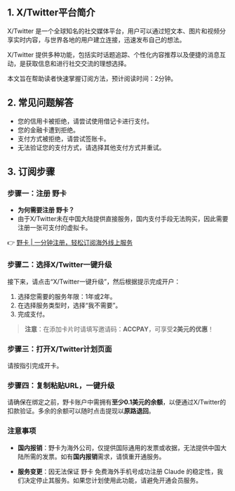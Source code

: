 ## 1. X/Twitter平台简介

X/Twitter 是一个全球知名的社交媒体平台，用户可以通过短文本、图片和视频分享实时内容，与世界各地的用户建立连接，迅速发布自己的想法。

X/Twitter 提供多种功能，包括实时话题追踪、个性化内容推荐以及便捷的消息互动，是获取信息和进行社交交流的理想选择。

本文旨在帮助读者快速掌握订阅方法，预计阅读时间：2分钟。

## 2. 常见问题解答

- 您的信用卡被拒绝，请尝试使用借记卡进行支付。
- 您的金融卡遭到拒绝。
- 支付方式被拒绝，请尝试签账卡。
- 无法验证您的支付方式，请选择其他支付方式并重试。

## 3. 订阅步骤

### 步骤一：注册 野卡

- **为何需要注册 野卡？**
- 由于X/Twitter未在中国大陆提供直接服务，国内支付手段无法购买，因此需要注册一张可支付的虚拟卡。

👉 [野卡 | 一分钟注册，轻松订阅海外线上服务](https://bit.ly/bewildcard)

### 步骤二：选择X/Twitter一键升级

接下来，请点击“X/Twitter一键升级”，然后根据提示完成开户：

1. 选择您需要的服务年限：1年或2年。
2. 在选择服务类型时，选择“我不需要”。
3. 完成支付。

> **注意**：在添加卡片时请填写邀请码：**ACCPAY**，可享受**2美元的优惠**！

### 步骤三：打开X/Twitter计划页面

请按指引完成开卡。

### 步骤四：复制粘贴URL，一键升级

请确保在绑定之前，野卡账户中需拥有**至少0.1美元的余额**，以便通过X/Twitter的扣款验证。多余的余额可以随时点击提现以**原路退回**。

### 注意事项

- **国内报销**：野卡为海外公司，仅提供国际通用的发票或收据，无法提供中国大陆所需的发票。如有**国内报销**需求，请慎重开通服务。

- **服务变更**：因无法保证 野卡 免费海外手机号成功注册 Claude 的稳定性，我们决定停止其服务。如果您计划使用此功能，请避免开通会员服务。